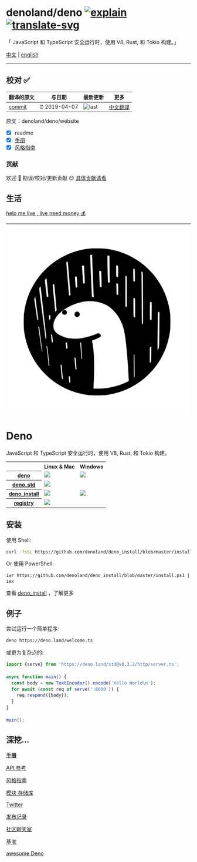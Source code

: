 # denoland/deno [![explain]][source] [![translate-svg]][translate-list]

<!-- [![size-img]][size] -->

[explain]: http://llever.com/explain.svg
[source]: https://github.com/chinanf-boy/Source-Explain
[translate-svg]: http://llever.com/translate.svg
[translate-list]: https://github.com/chinanf-boy/chinese-translate-list
[size-img]: https://packagephobia.now.sh/badge?p=Name
[size]: https://packagephobia.now.sh/result?p=Name

「 JavaScript 和 TypeScript 安全运行时，使用 V8, Rust, 和 Tokio 构建。」

[中文](./readme.md) | [english](https://github.com/denoland/deno)

---

## 校对 ✅

<!-- doc-templite START generated -->
<!-- repo = 'denoland/deno' -->
<!-- commit = '3324afbd404a4237f0339e50a345a5f20c4ea7dd' -->
<!-- time = '2019-04-07' -->

| 翻译的原文 | 与日期        | 最新更新 | 更多                       |
| ---------- | ------------- | -------- | -------------------------- |
| [commit]   | ⏰ 2019-04-07 | ![last]  | [中文翻译][translate-list] |

[last]: https://img.shields.io/github/last-commit/denoland/deno.svg
[commit]: https://github.com/denoland/deno/tree/3324afbd404a4237f0339e50a345a5f20c4ea7dd

<!-- doc-templite END generated -->

原文：denoland/deno/website

- [x] readme
- [x] [手册](./manual.zh.md)
- [x] [风格指南](./style_guide.zh.md)

### 贡献

欢迎 👏 勘误/校对/更新贡献 😊 [具体贡献请看](https://github.com/chinanf-boy/chinese-translate-list#贡献)

## 生活

[help me live , live need money 💰](https://github.com/chinanf-boy/live-need-money)

---

![](docs/images/deno_logo_3.svg)

# Deno

JavaScript 和 TypeScript 安全运行时，使用 V8, Rust, 和 Tokio 构建。

<table>
        <tr>
          <th></th>
          <th>Linux &amp; Mac</th>
          <th>Windows</th>
        </tr>
        <tr>
          <th><a href="https://github.com/denoland/deno">deno</a></th>
          <td>
            <a class="badge" href="https://travis-ci.com/denoland/deno">
              <img
                src="https://travis-ci.com/denoland/deno.svg?branch=master"
              />
            </a>
          </td>
          <td>
            <a class="badge" href="https://ci.appveyor.com/project/deno/deno">
              <img
                src="https://ci.appveyor.com/api/projects/status/yel7wtcqwoy0to8x/branch/master?svg=true"
              />
            </a>
          </td>
        </tr>
        <tr>
          <th><a href="https://github.com/denoland/deno_std">deno_std</a></th>
          <td colspan="2">
            <a
              class="badge"
              href="https://dev.azure.com/denoland/deno_std/_build?definitionId=2"
            >
              <img
                src="https://dev.azure.com/denoland/deno_std/_apis/build/status/denoland.deno_std?branchName=master"
              />
            </a>
          </td>
        </tr>
        <tr>
          <th>
            <a href="https://github.com/denoland/deno_install">deno_install</a>
          </th>
          <td>
            <a class="badge" href="https://travis-ci.com/denoland/deno_install">
              <img
                src="https://travis-ci.com/denoland/deno_install.svg?branch=master"
              />
            </a>
          </td>
          <td>
            <a
              class="badge"
              href="https://ci.appveyor.com/project/deno/deno-install"
            >
              <img
                src="https://ci.appveyor.com/api/projects/status/gtekeaf7r60xa896?branch=master&svg=true"
              />
            </a>
          </td>
        </tr>
        <tr>
          <th><a href="https://github.com/denoland/registry">registry</a></th>
          <td colspan=2>
            <a class="badge" href="https://travis-ci.com/denoland/registry">
              <img
                src="https://travis-ci.com/denoland/registry.svg?branch=master"
              />
            </a>
          </td>
        </tr>
      </table>

## 安装

使用 Shell:

```bash
curl -fsSL https://github.com/denoland/deno_install/blob/master/install.sh | sh
```

Or 使用 PowerShell:

```
iwr https://github.com/denoland/deno_install/blob/master/install.ps1 | iex
```

查看 [deno_install](https://github.com/denoland/deno_install) ，了解更多

## 例子

尝试运行一个简单程序:

```bash
deno https://deno.land/welcome.ts
```

或更为复杂点的:

```typescript
import {serve} from 'https://deno.land/std@v0.3.2/http/server.ts';

async function main() {
  const body = new TextEncoder().encode('Hello World\n');
  for await (const req of serve(':8000')) {
    req.respond({body});
  }
}

main();
```

## 深挖...

**[手册](http://llever.com/deno-website-zh/manual.html)**

[API 参考](https://deno.land/typedoc/)

[风格指南](http://llever.com/deno-website-zh/style_guide.html)

[模块 存储库](https://deno.land/x/)

[Twitter](https://twitter.com/deno_land)

[发布记录](https://github.com/denoland/deno/blob/master/Releases.md)

[社区聊天室](https://gitter.im/denolife/Lobby)

[基准](https://deno.land/benchmarks.html)

[awesome Deno](https://github.com/denolib/awesome-deno)
